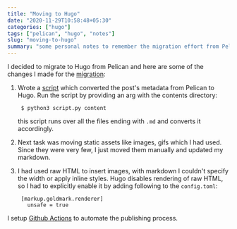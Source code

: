 ```yaml
---
title: "Moving to Hugo"
date: "2020-11-29T10:58:48+05:30"
categories: ["hugo"]
tags: ["pelican", "hugo", "notes"]
slug: "moving-to-hugo"
summary: "some personal notes to remember the migration effort from Pelican to Hugo"
---
```


I decided to migrate to Hugo from Pelican and here are some of the changes I made for the [migration](https://github.com/avinassh/avinassh.github.io/pull/2):

1. Wrote a [script](https://github.com/avinassh/pelican-to-hugo) which converted the post's metadata from Pelican to Hugo. Run the script by providing an arg with the contents directory:

		
		$ python3 script.py content
		

	this script runs over all the files ending with `.md` and converts it accordingly.

2. Next task was moving static assets like images, gifs which I had used. Since they were very few, I just moved them manually and updated my markdown.

3. I had used raw HTML to insert images, with markdown I couldn't specify the width or apply inline styles. Hugo disables rendering of raw HTML, so I had to explicitly enable it by adding following to the `config.toml`:

		[markup.goldmark.renderer]
		  unsafe = true	

I setup [Github Actions](https://github.com/avinassh/blag/blob/9883271408233130eb4e7b8ba6aab25d954ab55a/.github/workflows/development.yml) to automate the publishing process.